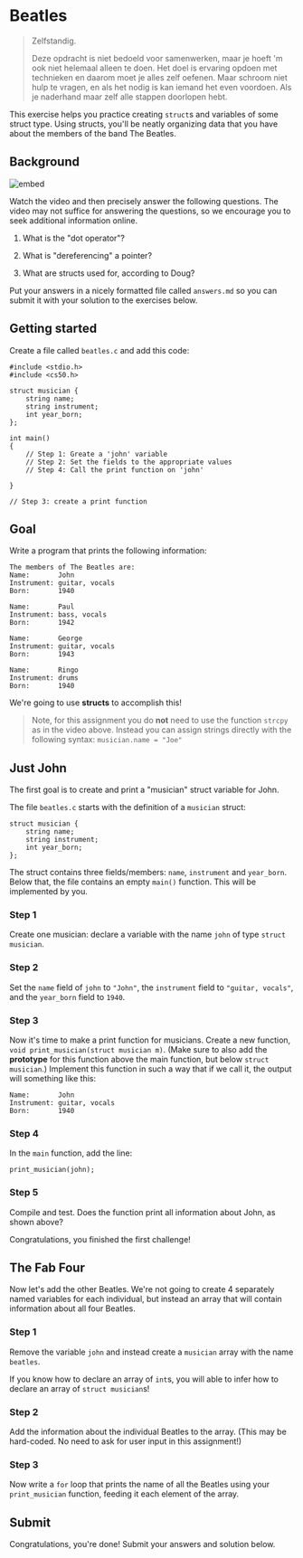 # Beatles

> Zelfstandig.
>
> Deze opdracht is niet bedoeld voor samenwerken, maar je hoeft 'm ook niet helemaal alleen te doen. Het doel is ervaring opdoen met technieken en daarom moet je alles zelf oefenen. Maar schroom niet hulp te vragen, en als het nodig is kan iemand het even voordoen. Als je naderhand maar zelf alle stappen doorlopen hebt.

This exercise helps you practice creating `struct`s and variables of some struct type. Using structs, you'll be neatly organizing data that you have about the members of the band The Beatles.

## Background

![embed](https://www.youtube.com/embed/E4lb2gkyXr8)

Watch the video and then precisely answer the following questions. The video may not suffice for answering the questions, so we encourage you to seek additional information online.

1. What is the "dot operator"?

2. What is "dereferencing" a pointer?

3. What are structs used for, according to Doug?

Put your answers in a nicely formatted file called `answers.md` so you can submit it with your solution to the exercises below.

## Getting started

Create a file called `beatles.c` and add this code:

    #include <stdio.h>
    #include <cs50.h>

    struct musician {
        string name;
        string instrument;
        int year_born;
    };

    int main()
    {
        // Step 1: Greate a 'john' variable
        // Step 2: Set the fields to the appropriate values
        // Step 4: Call the print function on 'john'

    }

    // Step 3: create a print function

## Goal

Write a program that prints the following information:

    The members of The Beatles are:
    Name:       John
    Instrument: guitar, vocals
    Born:       1940

    Name:       Paul
    Instrument: bass, vocals
    Born:       1942

    Name:       George
    Instrument: guitar, vocals
    Born:       1943

    Name:       Ringo
    Instrument: drums
    Born:       1940

We're going to use **structs** to accomplish this!

> Note, for this assignment you do **not** need to use the function `strcpy` as in the video above. Instead you can assign strings directly with the following syntax: `musician.name = "Joe"`

## Just John

The first goal is to create and print a "musician" struct variable for John.

The file `beatles.c` starts with the definition of a `musician` struct:

    struct musician {
        string name;
        string instrument;
        int year_born;
    };

The struct contains three fields/members: `name`, `instrument` and `year_born`. Below that, the file contains an empty `main()` function. This will be implemented by you.

### Step 1

Create one musician: declare a variable with the name `john` of type `struct musician`.

### Step 2

Set the `name` field of `john` to `"John"`, the `instrument` field to `"guitar, vocals"`, and the `year_born` field to `1940`.

### Step 3

Now it's time to make a print function for musicians. Create a new function, `void print_musician(struct musician m)`. (Make sure to also add the **prototype** for this function above the main function, but below `struct musician`.)
Implement this function in such a way that if we call it, the output will something like this:

    Name:       John
    Instrument: guitar, vocals
    Born:       1940

### Step 4

In the `main` function, add the line:

    print_musician(john);

### Step 5

Compile and test. Does the function print all information about John, as shown above?

Congratulations, you finished the first challenge!

## The Fab Four

Now let's add the other Beatles. We're not going to create 4 separately named variables for each individual, but instead an array that will contain information about all four Beatles.

### Step 1

Remove the variable `john` and instead create a `musician` array with the name `beatles`.

If you know how to declare an array of `int`s, you will able to infer how to declare an array of `struct musician`s!

### Step 2

Add the information about the individual Beatles to the array. (This may be hard-coded. No need to ask for user input in this assignment!)

### Step 3

Now write a `for` loop that prints the name of all the Beatles using your `print_musician` function, feeding it each element of the array.

## Submit

Congratulations, you're done! Submit your answers and solution below.
